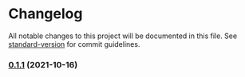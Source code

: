 # Changelog

All notable changes to this project will be documented in this file. See [standard-version](https://github.com/conventional-changelog/standard-version) for commit guidelines.

### [0.1.1](https://github.com/SushiWaUmai/Mandelbrot-Visualization/compare/v1.0.0...v0.1.1) (2021-10-16)
